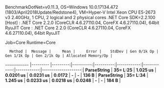 
BenchmarkDotNet=v0.11.3, OS=Windows 10.0.17134.472 (1803/April2018Update/Redstone4), VM=Hyper-V
Intel Xeon CPU E5-2673 v3 2.40GHz, 1 CPU, 2 logical and 2 physical cores
.NET Core SDK=2.2.100
  [Host] : .NET Core 2.2.0 (CoreCLR 4.6.27110.04, CoreFX 4.6.27110.04), 64bit RyuJIT
  Core   : .NET Core 2.2.0 (CoreCLR 4.6.27110.04, CoreFX 4.6.27110.04), 64bit RyuJIT

Job=Core  Runtime=Core  

      Method |  Message |     Mean |     Error |    StdDev | Gen 0/1k Op | Gen 1/1k Op | Gen 2/1k Op | Allocated Memory/Op |
------------ |--------- |---------:|----------:|----------:|------------:|------------:|------------:|--------------------:|
 **ParseString** | **35= L:25** | **1.025 us** | **0.0201 us** | **0.0231 us** |      **0.0172** |           **-** |           **-** |               **136 B** |
 **ParseString** | **35= L:34** | **1.245 us** | **0.0233 us** | **0.0218 us** |      **0.0248** |           **-** |           **-** |               **184 B** |
